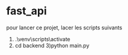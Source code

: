 # fast_api
pour lancer ce projet, lacer les scripts suivants
1) .\venv\scripts\activate
2) cd backend
3)python main.py
